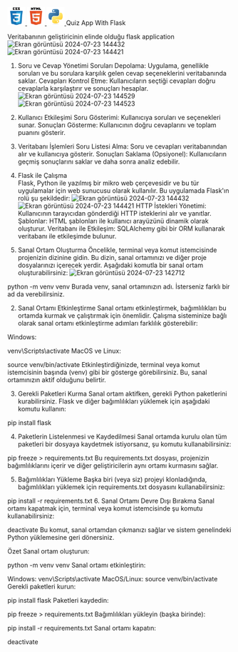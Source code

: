   <a href="https://www.w3schools.com/css/" target="_blank" rel="noreferrer"> 
      <img src="https://raw.githubusercontent.com/devicons/devicon/master/icons/css3/css3-original-wordmark.svg" alt="css3" width="40" height="40"/> 
   </a> 
   <a href="https://www.w3.org/html/" target="_blank" rel="noreferrer"> 
        <img src="https://raw.githubusercontent.com/devicons/devicon/master/icons/html5/html5-original-wordmark.svg" alt="html5" width="40" height="40"/> 
   </a> 
   <a href="https://www.python.org" target="_blank" rel="noreferrer"> 
        <img src="https://raw.githubusercontent.com/devicons/devicon/master/icons/python/python-original.svg" alt="python" width="40" height="40"/> 
    </a> 
Quiz App With Flask

Veritabanının geliştiricinin elinde olduğu flask application
    ![Ekran görüntüsü 2024-07-23 144432](https://github.com/user-attachments/assets/bbc520ca-3d2b-41ce-bfc0-e739b492f78d)
    ![Ekran görüntüsü 2024-07-23 144421](https://github.com/user-attachments/assets/f0275327-8d6c-42d4-bca3-9837ded49f7f)

1. Soru ve Cevap Yönetimi
Soruları Depolama: Uygulama, genellikle soruları ve bu sorulara karşılık gelen cevap seçeneklerini veritabanında saklar.
Cevapları Kontrol Etme: Kullanıcıların seçtiği cevapları doğru cevaplarla karşılaştırır ve sonuçları hesaplar. <br>
![Ekran görüntüsü 2024-07-23 144529](https://github.com/user-attachments/assets/c753b809-628a-417d-9abf-9294cab3faa2)
![Ekran görüntüsü 2024-07-23 144523](https://github.com/user-attachments/assets/42e576de-02a5-44ac-a9bd-a44eab258bd6)
3. Kullanıcı Etkileşimi
Soru Gösterimi: Kullanıcıya soruları ve seçenekleri sunar.
Sonuçları Gösterme: Kullanıcının doğru cevaplarını ve toplam puanını gösterir.
5. Veritabanı İşlemleri
Soru Listesi Alma: Soru ve cevapları veritabanından alır ve kullanıcıya gösterir.
Sonuçları Saklama (Opsiyonel): Kullanıcıların geçmiş sonuçlarını saklar ve daha sonra analiz edebilir.
6. Flask ile Çalışma<br>
Flask, Python ile yazılmış bir mikro web çerçevesidir ve bu tür uygulamalar için web sunucusu olarak kullanılır. Bu uygulamada Flask'ın rolü şu şekildedir:
![Ekran görüntüsü 2024-07-23 144432](https://github.com/user-attachments/assets/bbc520ca-3d2b-41ce-bfc0-e739b492f78d)
![Ekran görüntüsü 2024-07-23 144421](https://github.com/user-attachments/assets/f0275327-8d6c-42d4-bca3-9837ded49f7f)
HTTP İstekleri Yönetimi: Kullanıcının tarayıcıdan gönderdiği HTTP isteklerini alır ve yanıtlar.
Şablonlar: HTML şablonları ile kullanıcı arayüzünü dinamik olarak oluşturur.
Veritabanı ile Etkileşim: SQLAlchemy gibi bir ORM kullanarak veritabanı ile etkileşimde bulunur.

1. Sanal Ortam Oluşturma
Öncelikle, terminal veya komut istemcisinde projenizin dizinine gidin. Bu dizin, sanal ortamınızı ve diğer proje dosyalarınızı içerecek yerdir. Aşağıdaki komutla bir sanal ortam oluşturabilirsiniz:
![Ekran görüntüsü 2024-07-23 142712](https://github.com/user-attachments/assets/02b0e9c1-b7d2-4218-9d75-87eca13d3c01)


python -m venv venv
Burada venv, sanal ortamınızın adı. İsterseniz farklı bir ad da verebilirsiniz.

2. Sanal Ortamı Etkinleştirme
Sanal ortamı etkinleştirmek, bağımlılıkları bu ortamda kurmak ve çalıştırmak için önemlidir. Çalışma sisteminize bağlı olarak sanal ortamı etkinleştirme adımları farklılık gösterebilir:

Windows:


venv\Scripts\activate
MacOS ve Linux:


source venv/bin/activate
Etkinleştirdiğinizde, terminal veya komut istemcisinin başında (venv) gibi bir gösterge görebilirsiniz. Bu, sanal ortamınızın aktif olduğunu belirtir.

3. Gerekli Paketleri Kurma
Sanal ortam aktifken, gerekli Python paketlerini kurabilirsiniz. Flask ve diğer bağımlılıkları yüklemek için aşağıdaki komutu kullanın:


pip install flask

4. Paketlerin Listelenmesi ve Kaydedilmesi
Sanal ortamda kurulu olan tüm paketleri bir dosyaya kaydetmek istiyorsanız, şu komutu kullanabilirsiniz:


pip freeze > requirements.txt
Bu requirements.txt dosyası, projenizin bağımlılıklarını içerir ve diğer geliştiricilerin aynı ortamı kurmasını sağlar.

5. Bağımlılıkları Yükleme
Başka biri (veya siz) projeyi klonladığında, bağımlılıkları yüklemek için requirements.txt dosyasını kullanabilirsiniz:


pip install -r requirements.txt
6. Sanal Ortamı Devre Dışı Bırakma
Sanal ortamı kapatmak için, terminal veya komut istemcisinde şu komutu kullanabilirsiniz:


deactivate
Bu komut, sanal ortamdan çıkmanızı sağlar ve sistem genelindeki Python yüklemesine geri dönersiniz.

Özet
Sanal ortam oluşturun:


python -m venv venv
Sanal ortamı etkinleştirin:

Windows: venv\Scripts\activate
MacOS/Linux: source venv/bin/activate
Gerekli paketleri kurun:


pip install flask
Paketleri kaydedin:


pip freeze > requirements.txt
Bağımlılıkları yükleyin (başka birinde):


pip install -r requirements.txt
Sanal ortamı kapatın:


deactivate

